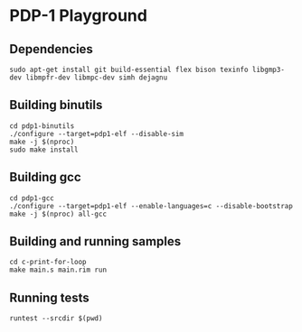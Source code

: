 # PDP-1 Playground

## Dependencies
```
sudo apt-get install git build-essential flex bison texinfo libgmp3-dev libmpfr-dev libmpc-dev simh dejagnu
```

## Building binutils
```
cd pdp1-binutils
./configure --target=pdp1-elf --disable-sim
make -j $(nproc)
sudo make install
```

## Building gcc
```
cd pdp1-gcc
./configure --target=pdp1-elf --enable-languages=c --disable-bootstrap
make -j $(nproc) all-gcc
```

## Building and running samples

```
cd c-print-for-loop
make main.s main.rim run
```

## Running tests
```
runtest --srcdir $(pwd)
```
